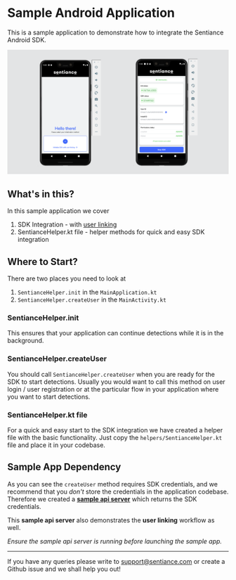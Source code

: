 # Sample Android Application

This is a sample application to demonstrate how to integrate the Sentiance Android SDK.

![](docs/screenshot.png)

## What's in this?

In this sample application we cover

1. SDK Integration - with [user linking](https://docs.sentiance.com/important-topics/user-linking-2.0)
1. SentianceHelper.kt file - helper methods for quick and easy SDK integration

## Where to Start?

There are two places you need to look at

1. `SentianceHelper.init` in the `MainApplication.kt`
1. `SentianceHelper.createUser` in the `MainActivity.kt`

### SentianceHelper.init

This ensures that your application can continue detections while it is in the background.

### SentianceHelper.createUser

You should call `SentianceHelper.createUser` when you are ready for the SDK to start detections. Usually you would want to call this method on user login / user registration or at the particular flow in your application where you want to start detections.

### SentianceHelper.kt file

For a quick and easy start to the SDK integration we have created a helper file with the basic functionality. Just copy the `helpers/SentianceHelper.kt` file and place it in your codebase.

## Sample App Dependency

As you can see the `createUser` method requires SDK credentials, and we recommend that you _don't_ store the credentials in the application codebase. Therefore we created a [**sample api server**](https://github.com/sentiance/sample-apps-api) which returns the SDK credentials.

This **sample api server** also demonstrates the **user linking** workflow as well.

_Ensure the sample api server is running before launching the sample app._

---

If you have any queries please write to support@sentiance.com or create a Github issue and we shall help you out!
